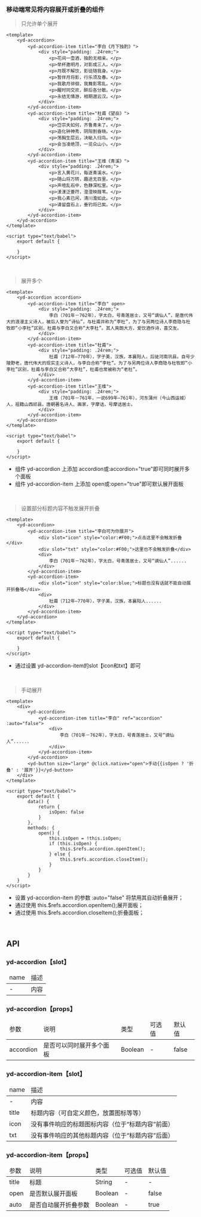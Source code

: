 ### 移动端常见将内容展开或折叠的组件

> 只允许单个展开

```
<template>
    <yd-accordion>
        <yd-accordion-item title="李白《月下独酌》">
            <div style="padding: .24rem;">
                <p>花间一壶酒，独酌无相亲。</p>
                <p>举杯邀明月，对影成三人。</p>
                <p>月既不解饮，影徒随我身。</p>
                <p>暂伴月将影，行乐须及春。</p>
                <p>我歌月徘徊，我舞影零乱。</p>
                <p>醒时同交欢，醉后各分散。</p>
                <p>永结无情游，相期邈云汉。</p>
            </div>
        </yd-accordion-item>
        <yd-accordion-item title="杜甫《望岳》">
            <div style="padding: .24rem;">
                <p>岱宗夫如何，齐鲁青未了。</p>
                <p>造化钟神秀，阴阳割昏晓。</p>
                <p>荡胸生层云，决眦入归鸟。</p>
                <p>会当凌绝顶，一览众山小。</p>
            </div>
        </yd-accordion-item>
        <yd-accordion-item title="王维《青溪》">
            <div style="padding: .24rem;">
                <p>言入黄花川，每逐青溪水。</p>
                <p>随山将万转，趣途无百里。</p>
                <p>声喧乱石中，色静深松里。</p>
                <p>漾漾泛菱荇，澄澄映葭苇。</p>
                <p>我心素已闲，清川澹如此。</p>
                <p>请留盘石上，垂钓将已矣。</p>
            </div>
        </yd-accordion-item>
    </yd-accordion>
</template>

<script type="text/babel">
    export default {

    }
</script>
```
<br/>

> 展开多个
```
<template>
    <yd-accordion accordion>
        <yd-accordion-item title="李白" open>
            <div style="padding: .24rem;">
                李白（701年－762年），字太白，号青莲居士，又号“谪仙人”，是唐代伟大的浪漫主义诗人，被后人誉为“诗仙”，与杜甫并称为“李杜”，为了与另两位诗人李商隐与杜牧即“小李杜”区别，杜甫与李白又合称“大李杜”。其人爽朗大方，爱饮酒作诗，喜交友。
            </div>
        </yd-accordion-item>
        <yd-accordion-item title="杜甫">
            <div style="padding: .24rem;">
                杜甫（712年—770年），字子美，汉族，本襄阳人，后徙河南巩县。自号少陵野老，唐代伟大的现实主义诗人，与李白合称“李杜”。为了与另两位诗人李商隐与杜牧即“小李杜”区别，杜甫与李白又合称“大李杜”，杜甫也常被称为“老杜”。
            </div>
        </yd-accordion-item>
        <yd-accordion-item title="王维">
            <div style="padding: .24rem;">
                王维（701年－761年，一说699年—761年），河东蒲州（今山西运城）人，祖籍山西祁县。唐朝著名诗人、画家，字摩诘，号摩诘居士。
            </div>
        </yd-accordion-item>
    </yd-accordion>
</template>

<script type="text/babel">
    export default {
        
    }
</script>
```
- 组件 yd-accordion 上添加 accordion或:accordion="true"即可同时展开多个面板
- 组件 yd-accordion-item 上添加 open或:open="true"即可默认展开面板

<br/>

> 设置部分标题内容不触发展开折叠
```
<template>
    <yd-accordion>
        <yd-accordion-item title="李白可为你展开">
            <div slot="icon" style="color:#F00;">点击这里不会触发折叠</div>
            <div slot="txt" style="color:#F00;">这里也不会触发折叠</div>
            <div>
                李白（701年－762年），字太白，号青莲居士，又号“谪仙人”......
            </div>
        </yd-accordion-item>
        <yd-accordion-item>
            <div slot="icon" style="color:blue;">标题也没有话就不能自动展开折叠咯</div>
            <div>
                杜甫（712年—770年），字子美，汉族，本襄阳人......
            </div>
        </yd-accordion-item>
    </yd-accordion>
</template>

<script type="text/babel">
    export default {

    }
</script>
```
- 通过设置 yd-accordion-item的slot【icon和txt】即可

<br/>

> 手动展开
```
<template>
    <div>
        <yd-accordion>
            <yd-accordion-item title="李白" ref="accordion" :auto="false">
                <div>
                    李白（701年－762年），字太白，号青莲居士，又号“谪仙人”......
                </div>
            </yd-accordion-item>
        </yd-accordion>
        <yd-button size="large" @click.native="open">手动{{isOpen ? '折叠' : '展开'}}</yd-button>
    </div>
</template>

<script type="text/babel">
    export default {
        data() {
            return {
                isOpen: false
            }
        },
        methods: {
            open() {
                this.isOpen = !this.isOpen;
                if (this.isOpen) {
                    this.$refs.accordion.openItem();
                } else {
                    this.$refs.accordion.closeItem();
                }
            }
        }
    }
</script>
```
- 设置 yd-accordion-item 的参数 :auto="false" 将禁用其自动折叠展开；
- 通过使用 this.$refs.accordion.openItem();展开面板；
- 通过使用 this.$refs.accordion.closeItem();折叠面板；

<br/>

<h2>API</h2> <h3><strong>yd-accordion</strong>【slot】</h3>
<div class="table">
    <table>
        <thead>
        <tr>
            <td>name</td>
            <td>描述</td>
        </tr>
        </thead>
        <tbody>
        <tr>
            <td>-</td>
            <td>内容</td>
        </tr>
        </tbody>
    </table>
</div> <h3><strong>yd-accordion</strong>【props】</h3>
<div class="table">
    <table>
        <thead>
        <tr>
            <td>参数</td>
            <td>说明</td>
            <td>类型</td>
            <td>可选值</td>
            <td>默认值</td>
        </tr>
        </thead>
        <tbody>
        <tr>
            <td>accordion</td>
            <td>是否可以同时展开多个面板</td>
            <td>Boolean</td>
            <td>-</td>
            <td>false</td>
        </tr>
        </tbody>
    </table>
</div> <h3><strong>yd-accordion-item</strong>【slot】</h3>
<div class="table">
    <table>
        <thead>
        <tr>
            <td>name</td>
            <td>描述</td>
        </tr>
        </thead>
        <tbody>
        <tr>
            <td>-</td>
            <td>内容</td>
        </tr>
        <tr>
            <td>title</td>
            <td>标题内容（可自定义颜色，放置图标等等）</td>
        </tr>
        <tr>
            <td>icon</td>
            <td>没有事件响应的标题图标内容（位于“标题内容”前面）</td>
        </tr>
        <tr>
            <td>txt</td>
            <td>没有事件响应的其他标题内容（位于“标题内容”后面）</td>
        </tr>
        </tbody>
    </table>
</div> <h3><strong>yd-accordion-item</strong>【props】</h3>
<div class="table">
    <table>
        <thead>
        <tr>
            <td>参数</td>
            <td>说明</td>
            <td>类型</td>
            <td>可选值</td>
            <td>默认值</td>
        </tr>
        </thead>
        <tbody>
        <tr>
            <td>title</td>
            <td>标题</td>
            <td>String</td>
            <td>-</td>
            <td>-</td>
        </tr>
        <tr>
            <td>open</td>
            <td>是否默认展开面板</td>
            <td>Boolean</td>
            <td>-</td>
            <td>false</td>
        </tr>
        <tr>
            <td>auto</td>
            <td>是否自动展开折叠参数</td>
            <td>Boolean</td>
            <td>-</td>
            <td>true</td>
        </tr>
        </tbody>
    </table>
</div> 

